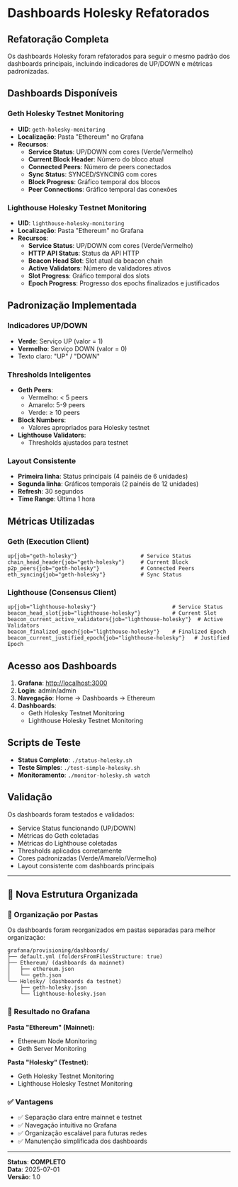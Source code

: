 # Dashboards Holesky Refatorados

## Refatoração Completa

Os dashboards Holesky foram refatorados para seguir o mesmo padrão dos dashboards principais, incluindo indicadores de UP/DOWN e métricas padronizadas.

## Dashboards Disponíveis

### Geth Holesky Testnet Monitoring

- **UID**: `geth-holesky-monitoring`
- **Localização**: Pasta "Ethereum" no Grafana
- **Recursos**:
  - **Service Status**: UP/DOWN com cores (Verde/Vermelho)
  - **Current Block Header**: Número do bloco atual
  - **Connected Peers**: Número de peers conectados
  - **Sync Status**: SYNCED/SYNCING com cores
  - **Block Progress**: Gráfico temporal dos blocos
  - **Peer Connections**: Gráfico temporal das conexões

### Lighthouse Holesky Testnet Monitoring

- **UID**: `lighthouse-holesky-monitoring`
- **Localização**: Pasta "Ethereum" no Grafana
- **Recursos**:
  - **Service Status**: UP/DOWN com cores (Verde/Vermelho)
  - **HTTP API Status**: Status da API HTTP
  - **Beacon Head Slot**: Slot atual da beacon chain
  - **Active Validators**: Número de validadores ativos
  - **Slot Progress**: Gráfico temporal dos slots
  - **Epoch Progress**: Progresso dos epochs finalizados e justificados

## Padronização Implementada

### Indicadores UP/DOWN

- **Verde**: Serviço UP (valor = 1)
- **Vermelho**: Serviço DOWN (valor = 0)
- Texto claro: "UP" / "DOWN"

### Thresholds Inteligentes

- **Geth Peers**:
  - Vermelho: < 5 peers
  - Amarelo: 5-9 peers  
  - Verde: ≥ 10 peers
- **Block Numbers**:
  - Valores apropriados para Holesky testnet
- **Lighthouse Validators**:
  - Thresholds ajustados para testnet

### Layout Consistente

- **Primeira linha**: Status principais (4 painéis de 6 unidades)
- **Segunda linha**: Gráficos temporais (2 painéis de 12 unidades)
- **Refresh**: 30 segundos
- **Time Range**: Última 1 hora

## Métricas Utilizadas

### Geth (Execution Client)

```promql
up{job="geth-holesky"}                    # Service Status
chain_head_header{job="geth-holesky"}     # Current Block
p2p_peers{job="geth-holesky"}             # Connected Peers
eth_syncing{job="geth-holesky"}           # Sync Status
```

### Lighthouse (Consensus Client)

```promql
up{job="lighthouse-holesky"}                        # Service Status
beacon_head_slot{job="lighthouse-holesky"}          # Current Slot
beacon_current_active_validators{job="lighthouse-holesky"}  # Active Validators
beacon_finalized_epoch{job="lighthouse-holesky"}    # Finalized Epoch
beacon_current_justified_epoch{job="lighthouse-holesky"}   # Justified Epoch
```

## Acesso aos Dashboards

1. **Grafana**: <http://localhost:3000>
2. **Login**: admin/admin
3. **Navegação**: Home → Dashboards → Ethereum
4. **Dashboards**:
   - Geth Holesky Testnet Monitoring
   - Lighthouse Holesky Testnet Monitoring

## Scripts de Teste

- **Status Completo**: `./status-holesky.sh`
- **Teste Simples**: `./test-simple-holesky.sh`
- **Monitoramento**: `./monitor-holesky.sh watch`

## Validação

Os dashboards foram testados e validados:

- Service Status funcionando (UP/DOWN)
- Métricas do Geth coletadas
- Métricas do Lighthouse coletadas
- Thresholds aplicados corretamente
- Cores padronizadas (Verde/Amarelo/Vermelho)
- Layout consistente com dashboards principais

---

## 📁 Nova Estrutura Organizada

### 🎯 Organização por Pastas

Os dashboards foram reorganizados em pastas separadas para melhor organização:

```
grafana/provisioning/dashboards/
├── default.yml (foldersFromFilesStructure: true)
├── Ethereum/ (dashboards da mainnet)
│   ├── ethereum.json
│   └── geth.json
└── Holesky/ (dashboards da testnet)
    ├── geth-holesky.json
    └── lighthouse-holesky.json
```

### 📂 Resultado no Grafana

**Pasta "Ethereum" (Mainnet):**
- Ethereum Node Monitoring
- Geth Server Monitoring

**Pasta "Holesky" (Testnet):**
- Geth Holesky Testnet Monitoring  
- Lighthouse Holesky Testnet Monitoring

### ✅ Vantagens

- ✅ Separação clara entre mainnet e testnet
- ✅ Navegação intuitiva no Grafana
- ✅ Organização escalável para futuras redes
- ✅ Manutenção simplificada dos dashboards

---

**Status**: **COMPLETO**  
**Data**: 2025-07-01  
**Versão**: 1.0
